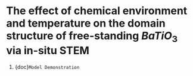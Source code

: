# The effect of chemical environment and temperature on the domain structure of free-standing $BaTiO_3$ via in-situ STEM

1. {doc}`Model Demonstration`